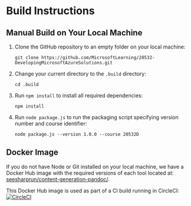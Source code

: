 # Build Instructions

## Manual Build on Your Local Machine

1. Clone the GitHub repository to an empty folder on your local machine:

    ```
    git clone https://github.com/MicrosoftLearning/20532-DevelopingMicrosoftAzureSolutions.git
    ```

1. Change your current directory to the ``.build`` directory:

    ```
    cd .build
    ```

1. Run ``npm install`` to install all required dependencies:

    ```
    npm install
    ```

1. Run ``node package.js`` to run the packaging script specifying version number and course identifier:

    ```
    node package.js --version 1.0.0 --course 20532D
    ```

## Docker Image

If you do not have Node or Git installed on your local machine, we have a Docker Hub image with the required versions of each tool located at: [seesharprun/content-generation-pandoc/](https://hub.docker.com/r/seesharprun/content-generation-pandoc/).

This Docker Hub image is used as part of a CI build running in CircleCI: [![CircleCI](https://circleci.com/gh/MicrosoftLearning/20532-DevelopingMicrosoftAzureSolutions/tree/master.svg?style=svg)](https://circleci.com/gh/MicrosoftLearning/20532-DevelopingMicrosoftAzureSolutions/tree/master)
